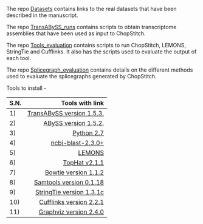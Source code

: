 The repo [Datasets](./Datasets) contains links to the real datasets that have been described in the manuscript.
     
The repo [TransABySS_runs](./TransABySS_runs) contains scripts to obtain transcriptome assemblies that have been used as input to ChopStitch.
       
The repo [Tools_evaluation](./Tools_evaluation) contains scripts to run ChopStitch, LEMONS, StringTie and Cufflinks. It also has the scripts used to evaluate the output of each tool.   
      
The repo [Splicegraph_evaluation](./Splicegraph_evaluation) contains details on the different methods used to evaluate the splicegraphs generated by ChopStitch. 
           
Tools to install -
      
|S.N.|Tools with link|
|------|-----:|
|1)| [TransABySS version 1.5.3.](http://www.bcgsc.ca/platform/bioinfo/software/trans-abyss/releases/1.5.3)|
|2)| [ABySS version 1.5.2.](http://www.bcgsc.ca/platform/bioinfo/software/abyss/releases/1.5.2)|
|3)| [Python 2.7](https://www.python.org/download/releases/2.7/)|
|4)| [ncbi-blast-2.3.0+](https://goo.gl/KWhfJ9)|
|5)| [LEMONS](http://lifeserv.bgu.ac.il/wb/dmishmar/pages/lemons.php)|
|6)| [TopHat v2.1.1](https://ccb.jhu.edu/software/tophat/tutorial.shtml)|
|7)|[Bowtie version 1.1.2](http://bowtie-bio.sourceforge.net/index.shtml)|
|8)|[Samtools version 0.1.18](http://samtools.sourceforge.net/)|
|9)| [StringTie version 1.3.1c](https://ccb.jhu.edu/software/stringtie/index.shtml)|
|10)| [Cufflinks version 2.2.1](http://cole-trapnell-lab.github.io/cufflinks/)|
|11)| [Graphviz version 2.4.0](http://www.graphviz.org/Download..php)|
 
